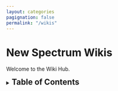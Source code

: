 ```yaml
---
layout: categories
pagignation: false
permalink: "/wikis"
---
```


# New Spectrum Wikis

Welcome to the Wiki Hub.

<details>
<summary><h2 style="display:inline;">Table of Contents</h2></summary>

- Something

</details>